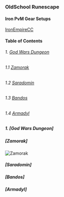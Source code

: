 ### OldSchool Runescape
#### Iron PvM Gear Setups
[IronEmpireCC](https://discord.com/invite/ironempire)

#### Table of Contents

###### 1. [God Wars Dungeon](#god-wars-dungeon)
######    1.1 [Zamorak](#zamorak)
######    1.2 [Saradomin](#saradomin)
######    1.3 [Bandos](#bandos)
######    1.4 [Armadyl](armadyl)
       
#####  1. [God Wars Dungeon]
#####         [Zamorak]
![Zamorak](https://i.imgur.com/KMdFBA3.png)
#####         [Saradomin]
#####         [Bandos]
#####         [Armadyl]

